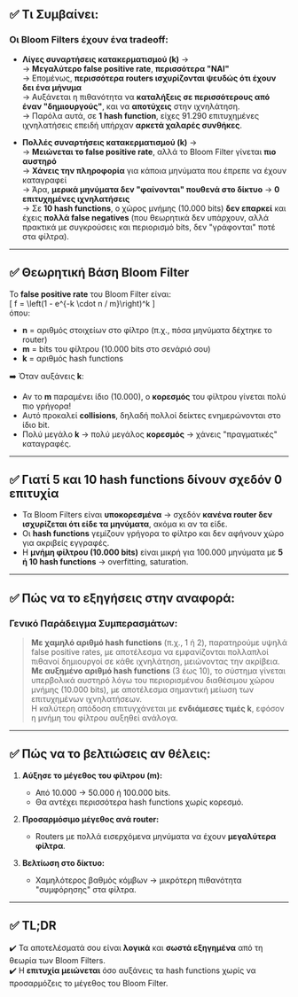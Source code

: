 ## ✅ Τι Συμβαίνει:
### Οι **Bloom Filters** έχουν **ένα tradeoff**:
- **Λίγες συναρτήσεις κατακερματισμού (k)** →  
  → **Μεγαλύτερο false positive rate**, **περισσότερα "ΝΑΙ"**  
  → Επομένως, **περισσότερα routers ισχυρίζονται ψευδώς ότι έχουν δει ένα μήνυμα**  
  → Αυξάνεται η πιθανότητα να **καταλήξεις σε περισσότερους από έναν "δημιουργούς"**, και να **αποτύχεις** στην ιχνηλάτηση.  
  → Παρόλα αυτά, σε **1 hash function**, είχες 91.290 επιτυχημένες ιχνηλατήσεις επειδή υπήρχαν **αρκετά χαλαρές συνθήκες**.

- **Πολλές συναρτήσεις κατακερματισμού (k)** →  
  → **Μειώνεται το false positive rate**, αλλά το Bloom Filter γίνεται **πιο αυστηρό**  
  → **Χάνεις την πληροφορία** για κάποια μηνύματα που έπρεπε να έχουν καταγραφεί  
  → Άρα, **μερικά μηνύματα δεν "φαίνονται" πουθενά στο δίκτυο** → **0 επιτυχημένες ιχνηλατήσεις**  
  → Σε **10 hash functions**, ο χώρος μνήμης (10.000 bits) **δεν επαρκεί** και έχεις **πολλά false negatives** (που θεωρητικά δεν υπάρχουν, αλλά πρακτικά με συγκρούσεις και περιορισμό bits, δεν "γράφονται" ποτέ στα φίλτρα).

---

## ✅ Θεωρητική Βάση Bloom Filter  
Το **false positive rate** του Bloom Filter είναι:  
\[
f = \left(1 - e^{-k \cdot n / m}\right)^k
\]  
όπου:
- **n** = αριθμός στοιχείων στο φίλτρο (π.χ., πόσα μηνύματα δέχτηκε το router)
- **m** = bits του φίλτρου (10.000 bits στο σενάριό σου)
- **k** = αριθμός hash functions

➡️ Όταν αυξάνεις **k**:
- Αν το **m** παραμένει ίδιο (10.000), ο **κορεσμός** του φίλτρου γίνεται πολύ πιο γρήγορα!
- Αυτό προκαλεί **collisions**, δηλαδή πολλοί δείκτες ενημερώνονται στο ίδιο bit.
- Πολύ μεγάλο **k** → πολύ μεγάλος **κορεσμός** → χάνεις "πραγματικές" καταγραφές.

---

## ✅ Γιατί 5 και 10 hash functions δίνουν **σχεδόν 0 επιτυχία**
- Τα Bloom Filters είναι **υποκορεσμένα** → σχεδόν **κανένα router δεν ισχυρίζεται ότι είδε τα μηνύματα**, ακόμα κι αν τα είδε.
- Οι **hash functions** γεμίζουν γρήγορα το φίλτρο και δεν αφήνουν χώρο για ακριβείς εγγραφές.
- Η **μνήμη φίλτρου (10.000 bits)** είναι μικρή για 100.000 μηνύματα με **5 ή 10 hash functions** → overfitting, saturation.

---

## ✅ Πώς να το εξηγήσεις στην αναφορά:
### Γενικό Παράδειγμα Συμπερασμάτων:
> **Με χαμηλό αριθμό hash functions** (π.χ., 1 ή 2), παρατηρούμε υψηλά false positive rates, με αποτέλεσμα να εμφανίζονται πολλαπλοί πιθανοί δημιουργοί σε κάθε ιχνηλάτηση, μειώνοντας την ακρίβεια.  
> **Με αυξημένο αριθμό hash functions** (3 έως 10), το σύστημα γίνεται υπερβολικά αυστηρό λόγω του περιορισμένου διαθέσιμου χώρου μνήμης (10.000 bits), με αποτέλεσμα σημαντική μείωση των επιτυχημένων ιχνηλατήσεων.  
> Η καλύτερη απόδοση επιτυγχάνεται με **ενδιάμεσες τιμές k**, εφόσον η μνήμη του φίλτρου αυξηθεί ανάλογα.

---

## ✅ Πώς να το **βελτιώσεις** αν θέλεις:
1. **Αύξησε το μέγεθος του φίλτρου (m):**
   - Από 10.000 → 50.000 ή 100.000 bits.
   - Θα αντέχει περισσότερα hash functions χωρίς κορεσμό.
   
2. **Προσαρμόσιμο μέγεθος ανά router:**
   - Routers με πολλά εισερχόμενα μηνύματα να έχουν **μεγαλύτερα φίλτρα**.

3. **Βελτίωση στο δίκτυο:**
   - Χαμηλότερος βαθμός κόμβων → μικρότερη πιθανότητα "συμφόρησης" στα φίλτρα.

---

## ✅ TL;DR
✔️ Τα αποτελέσματά σου είναι **λογικά** και **σωστά εξηγημένα** από τη θεωρία των Bloom Filters.  
✔️ Η **επιτυχία μειώνεται** όσο αυξάνεις τα hash functions χωρίς να προσαρμόζεις το μέγεθος του Bloom Filter.
